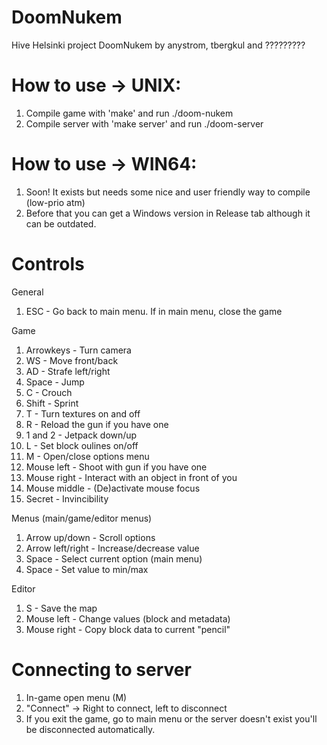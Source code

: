 # DoomNukem
Hive Helsinki project DoomNukem by anystrom, tbergkul and ?????????

# How to use -> UNIX:
1. Compile game with 'make' and run ./doom-nukem
2. Compile server with 'make server' and run ./doom-server

# How to use -> WIN64:
1. Soon! It exists but needs some nice and user friendly way to compile (low-prio atm)
2. Before that you can get a Windows version in Release tab although it can be outdated.

# Controls

General
1. ESC - Go back to main menu. If in main menu, close the game

Game
1. Arrowkeys - Turn camera
2. WS - Move front/back
3. AD - Strafe left/right
4. Space - Jump
5. C - Crouch
6. Shift - Sprint
7. T - Turn textures on and off
8. R - Reload the gun if you have one
9. 1 and 2 - Jetpack down/up
10. L - Set block oulines on/off
11. M - Open/close options menu
12. Mouse left - Shoot with gun if you have one
13. Mouse right - Interact with an object in front of you
14. Mouse middle - (De)activate mouse focus
15. Secret - Invincibility

Menus (main/game/editor menus)
1. Arrow up/down - Scroll options
2. Arrow left/right - Increase/decrease value
3. Space - Select current option (main menu)
4. Space - Set value to min/max

Editor
1. S - Save the map
2. Mouse left - Change values (block and metadata)
3. Mouse right - Copy block data to current "pencil"

# Connecting to server
1. In-game open menu (M)
2. "Connect" -> Right to connect, left to disconnect
3. If you exit the game, go to main menu or the server doesn't exist you'll be disconnected automatically.
